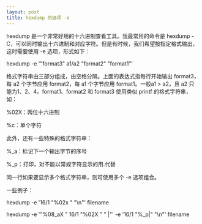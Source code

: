 ```yaml
---
layout: post
title: hexdump 的选项 -e
---
```

hexdump 是一个非常好用的十六进制查看工具。我最常用的命令是 hexdump -C，可以同时输出十六进制和对应字符。但是有时候，我们希望按指定格式输出，这时需要使用 -e 选项，形式如下：

hexdump -e '"format3" a1/a2 "format2" "format1"'

格式字符串由三部分组成，由空格分隔。上面的表达式指每行开始输出 format3，每 a2 个字节应用 format2，每 a1 个字节应用 format1。一般a1 > a2，且 a2 只能为1、2、4。format1、format2 和 format3 使用类似 printf 的格式字符串，如：

%02X：两位十六进制

%c：单个字符

此外，还有一些特殊的格式字符串：

%_a：标记下一个输出字节的序号

%_p：打印，对不能以常规字符显示的用.代替

同一行如果要显示多个格式字符串，则可使用多个 -e 选项组合。

一些例子：

hexdump -e '16/1 "%02x " "\n"' filename

hexdump -e '"%08_aX  " 16/1 "%02X " "  \|"' -e '16/1 "%_p\|" "\n"' filename
